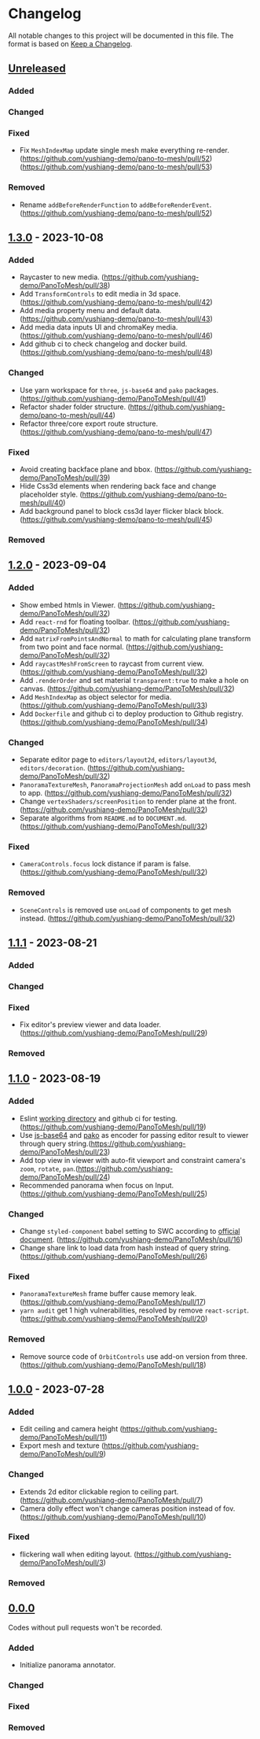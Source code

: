 # Changelog

All notable changes to this project will be documented in this file.
The format is based on [Keep a Changelog](https://github.com/olivierlacan/keep-a-changelog).

## [Unreleased]

### Added

### Changed

### Fixed

- Fix `MeshIndexMap` update single mesh make everything re-render. (https://github.com/yushiang-demo/pano-to-mesh/pull/52) (https://github.com/yushiang-demo/pano-to-mesh/pull/53)

### Removed

- Rename `addBeforeRenderFunction` to `addBeforeRenderEvent`. (https://github.com/yushiang-demo/pano-to-mesh/pull/52)

## [1.3.0] - 2023-10-08

### Added

- Raycaster to new media. (https://github.com/yushiang-demo/PanoToMesh/pull/38)
- Add `TransformControls` to edit media in 3d space. (https://github.com/yushiang-demo/pano-to-mesh/pull/42)
- Add media property menu and default data. (https://github.com/yushiang-demo/pano-to-mesh/pull/43)
- Add media data inputs UI and chromaKey media. (https://github.com/yushiang-demo/pano-to-mesh/pull/46)
- Add github ci to check changelog and docker build. (https://github.com/yushiang-demo/pano-to-mesh/pull/48)

### Changed

- Use yarn workspace for `three`, `js-base64` and `pako` packages. (https://github.com/yushiang-demo/PanoToMesh/pull/41)
- Refactor shader folder structure. (https://github.com/yushiang-demo/pano-to-mesh/pull/44)
- Refactor three/core export route structure. (https://github.com/yushiang-demo/pano-to-mesh/pull/47)

### Fixed

- Avoid creating backface plane and bbox. (https://github.com/yushiang-demo/PanoToMesh/pull/39)
- Hide Css3d elements when rendering back face and change placeholder style. (https://github.com/yushiang-demo/pano-to-mesh/pull/40)
- Add background panel to block css3d layer flicker black block.(https://github.com/yushiang-demo/pano-to-mesh/pull/45)

### Removed

## [1.2.0] - 2023-09-04

### Added

- Show embed htmls in Viewer. (https://github.com/yushiang-demo/PanoToMesh/pull/32)
- Add `react-rnd` for floating toolbar. (https://github.com/yushiang-demo/PanoToMesh/pull/32)
- Add `matrixFromPointsAndNormal` to math for calculating plane transform from two point and face normal. (https://github.com/yushiang-demo/PanoToMesh/pull/32)
- Add `raycastMeshFromScreen` to raycast from current view. (https://github.com/yushiang-demo/PanoToMesh/pull/32)
- Add `.renderOrder` and set material `transparent:true` to make a hole on canvas. (https://github.com/yushiang-demo/PanoToMesh/pull/32)
- Add `MeshIndexMap` as object selector for media. (https://github.com/yushiang-demo/PanoToMesh/pull/33)
- Add `Dockerfile` and github ci to deploy production to Github registry. (https://github.com/yushiang-demo/PanoToMesh/pull/34)

### Changed

- Separate editor page to `editors/layout2d`, `editors/layout3d`, `editors/decoration`. (https://github.com/yushiang-demo/PanoToMesh/pull/32)
- `PanoramaTextureMesh`, `PanoramaProjectionMesh` add `onLoad` to pass mesh to app. (https://github.com/yushiang-demo/PanoToMesh/pull/32)
- Change `vertexShaders/screenPosition` to render plane at the front. (https://github.com/yushiang-demo/PanoToMesh/pull/32)
- Separate algorithms from `README.md` to `DOCUMENT.md`. (https://github.com/yushiang-demo/PanoToMesh/pull/32)

### Fixed

- `CameraControls.focus` lock distance if param is false. (https://github.com/yushiang-demo/PanoToMesh/pull/32)

### Removed

- `SceneControls` is removed use `onLoad` of components to get mesh instead. (https://github.com/yushiang-demo/PanoToMesh/pull/32)

## [1.1.1] - 2023-08-21

### Added

### Changed

### Fixed

- Fix editor's preview viewer and data loader. (https://github.com/yushiang-demo/PanoToMesh/pull/29)

### Removed

## [1.1.0] - 2023-08-19

### Added

- Eslint [working directory](https://nextjs.org/docs/app/building-your-application/configuring/eslint#linting-custom-directories-and-files) and github ci for testing.(https://github.com/yushiang-demo/PanoToMesh/pull/19)
- Use [js-base64](https://github.com/dankogai/js-base64) and [pako](https://github.com/nodeca/pako) as encoder for passing editor result to viewer through query string.(https://github.com/yushiang-demo/PanoToMesh/pull/23)
- Add top view in viewer with auto-fit viewport and constraint camera's `zoom`, `rotate`, `pan`.(https://github.com/yushiang-demo/PanoToMesh/pull/24)
- Recommended panorama when focus on Input.(https://github.com/yushiang-demo/PanoToMesh/pull/25)

### Changed

- Change `styled-component` babel setting to SWC according to [official document](https://styled-components.com/docs/advanced#with-swc). (https://github.com/yushiang-demo/PanoToMesh/pull/16)
- Change share link to load data from hash instead of query string. (https://github.com/yushiang-demo/PanoToMesh/pull/26)

### Fixed

- `PanoramaTextureMesh` frame buffer cause memory leak. (https://github.com/yushiang-demo/PanoToMesh/pull/17)
- `yarn audit` get 1 high vulnerabilities, resolved by remove `react-script`.(https://github.com/yushiang-demo/PanoToMesh/pull/20)

### Removed

- Remove source code of `OrbitControls` use add-on version from three.(https://github.com/yushiang-demo/PanoToMesh/pull/18)

## [1.0.0] - 2023-07-28

### Added

- Edit ceiling and camera height (https://github.com/yushiang-demo/PanoToMesh/pull/11)
- Export mesh and texture (https://github.com/yushiang-demo/PanoToMesh/pull/9)

### Changed

- Extends 2d editor clickable region to ceiling part. (https://github.com/yushiang-demo/PanoToMesh/pull/7)
- Camera dolly effect won't change cameras position instead of fov. (https://github.com/yushiang-demo/PanoToMesh/pull/10)

### Fixed

- flickering wall when editing layout. (https://github.com/yushiang-demo/PanoToMesh/pull/3)

### Removed

## [0.0.0]

Codes without pull requests won't be recorded.

### Added

- Initialize panorama annotator.

### Changed

### Fixed

### Removed

[unreleased]: https://github.com/yushiang-demo/PanoToMesh/compare/v1.3.0...HEAD
[1.3.0]: https://github.com/yushiang-demo/PanoToMesh/compare/v1.2.0...v1.3.0
[1.2.0]: https://github.com/yushiang-demo/PanoToMesh/compare/v1.1.1...v1.2.0
[1.1.1]: https://github.com/yushiang-demo/PanoToMesh/compare/v1.1.0...v1.1.1
[1.1.0]: https://github.com/yushiang-demo/PanoToMesh/compare/v1.0.0...v1.1.0
[1.0.0]: https://github.com/yushiang-demo/PanoToMesh/compare/v0.0.0...v1.0.0
[0.0.0]: https://github.com/yushiang-demo/PanoToMesh/releases/tag/v0.0.0
